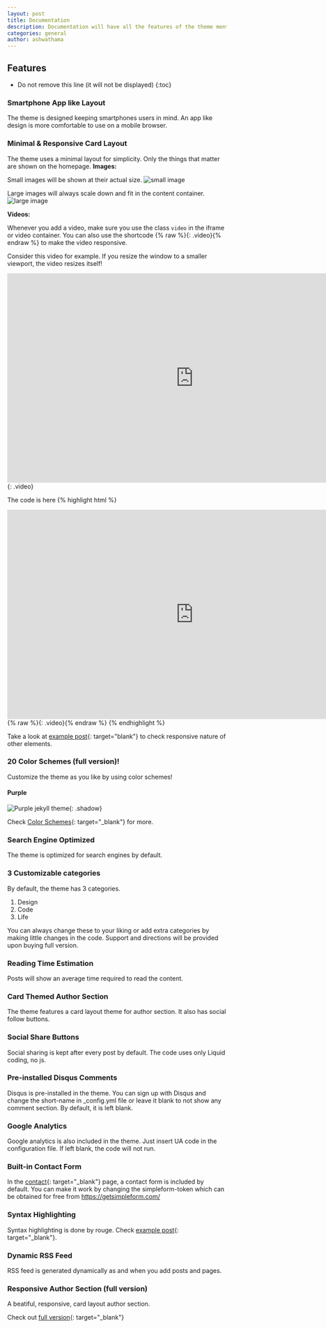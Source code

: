 ```yaml
---
layout: post
title: Documentation
description: Documentation will have all the features of the theme mentioned in sections. You can delete this after installation but it is good to keep it as unpublished so that only you can read it.
categories: general
author: ashwathama
---
```


## Features

* Do not remove this line (it will not be displayed) 
{:toc}

### Smartphone App like Layout
The theme is designed keeping smartphones users in mind. An app like design is more comfortable to use on a mobile browser.  

### Minimal & Responsive Card Layout
The theme uses a minimal layout for simplicity. Only the things that matter are shown on the homepage. 
**Images:**

Small images will be shown at their actual size.
![small image]({{site.baseurl}}/images/ashwathama-1.jpg)


Large images will always scale down and fit in the content container.
![large image]({{site.baseurl}}/images/lost-1.jpg)

**Videos:**

Whenever you add a video, make sure you use the class ``video`` in the iframe or video container. You can also use the shortcode {% raw %}{: .video}{% endraw %} to make the video responsive.

Consider this video for example. If you resize the window to a smaller viewport, the video resizes itself!

<iframe width="854" height="480" src="https://www.youtube.com/embed/YE7VzlLtp-4" frameborder="0" allowfullscreen></iframe>
{: .video}

The code is here
{% highlight html %}
<iframe width="854" height="480" src="https://www.youtube.com/embed/YE7VzlLtp-4" frameborder="0" allowfullscreen></iframe>
{% raw %}{: .video}{% endraw %}
{% endhighlight %}

Take a look at [example post]({{site.baseurl}}/example/){: target="blank"} to check responsive nature of other elements.

### 20 Color Schemes (full version)!
Customize the theme as you like by using color schemes!

#### Purple

![Purple jekyll theme]({{site.baseurl}}/images/Purple.png){: .shadow}

Check [Color Schemes]({{site.baseurl}}/color-schemes/){: target="_blank"} for more.


### Search Engine Optimized
The theme is optimized for search engines by default.

### 3 Customizable categories
By default, the theme has 3 categories.

1. Design
2. Code
3. Life

You can always change these to your liking or add extra categories by making little changes in the code. Support and directions will be provided upon buying full version.

### Reading Time Estimation
Posts will show an average time required to read the content. 


### Card Themed Author Section
The theme features a card layout theme for author section. It also has social follow buttons.

### Social Share Buttons
Social sharing is kept after every post by default. The code uses only Liquid coding, no js.

### Pre-installed Disqus Comments
Disqus is pre-installed in the theme. You can sign up with Disqus and change the short-name in _config.yml file or leave it blank to not show any comment section. By default, it is left blank.

### Google Analytics
Google analytics is also included in the theme. Just insert UA code in the configuration file. If left blank, the code will not run.

### Built-in Contact Form
In the [contact]({{site.baseurl}}/contact/){: target="_blank"} page, a contact form is included by default. You can make it work by changing the simpleform-token which can be obtained for free from https://getsimpleform.com/

### Syntax Highlighting
Syntax highlighting is done by rouge. Check [example post]({{site.baseurl}}/example/){: target="_blank"}.

### Dynamic RSS Feed
RSS feed is generated dynamically as and when you add posts and pages.

### Responsive Author Section (full version)
A beatiful, responsive, card layout author section.

Check out [full version]({{site.full-url}}){: target="_blank"}

<style>.shadow{
    box-shadow: 2px 2px 5px #aaa;
    border-radius: 0;
}</style>
